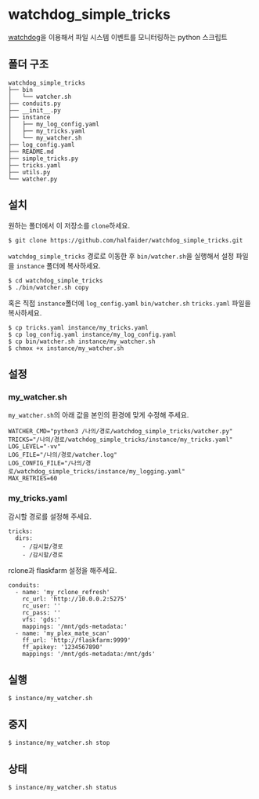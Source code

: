 watchdog_simple_tricks
======================

[watchdog](https://github.com/gorakhargosh/watchdog)을 이용해서 파일 시스템 이벤트를 모니터링하는 python 스크립트

폴더 구조
--------
```
watchdog_simple_tricks
├── bin
│   └── watcher.sh
├── conduits.py
├── __init__.py
├── instance
│   ├── my_log_config.yaml
│   ├── my_tricks.yaml
│   └── my_watcher.sh
├── log_config.yaml
├── README.md
├── simple_tricks.py
├── tricks.yaml
├── utils.py
└── watcher.py
```

설치
----

원하는 폴더에서 이 저장소를 `clone`하세요.

```
$ git clone https://github.com/halfaider/watchdog_simple_tricks.git
```

`watchdog_simple_tricks` 경로로 이동한 후 `bin/watcher.sh`을 실행해서 설정 파일을 `instance` 폴더에 복사하세요.

```
$ cd watchdog_simple_tricks
$ ./bin/watcher.sh copy
```

혹은 직접 `instance`폴더에 `log_config.yaml` `bin/watcher.sh` `tricks.yaml` 파일을 복사하세요.

```
$ cp tricks.yaml instance/my_tricks.yaml
$ cp log_config.yaml instance/my_log_config.yaml
$ cp bin/watcher.sh instance/my_watcher.sh
$ chmox +x instance/my_watcher.sh
```

설정
----

### my_watcher.sh

`my_watcher.sh`의 아래 값을 본인의 환경에 맞게 수정해 주세요.

```
WATCHER_CMD="python3 /나의/경로/watchdog_simple_tricks/watcher.py"
TRICKS="/나의/경로/watchdog_simple_tricks/instance/my_tricks.yaml"
LOG_LEVEL="-vv"
LOG_FILE="/나의/경로/watcher.log"
LOG_CONFIG_FILE="/나의/경로/watchdog_simple_tricks/instance/my_logging.yaml"
MAX_RETRIES=60
```

### my_tricks.yaml

감시할 경로를 설정해 주세요.

```
tricks:
  dirs:
    - /감시할/경로
    - /감시할/경로
```

rclone과 flaskfarm 설정을 해주세요.

```
conduits:
  - name: 'my_rclone_refresh'
    rc_url: 'http://10.0.0.2:5275'
    rc_user: ''
    rc_pass: ''
    vfs: 'gds:'
    mappings: '/mnt/gds-metadata:'
  - name: 'my_plex_mate_scan'
    ff_url: 'http://flaskfarm:9999'
    ff_apikey: '1234567890'
    mappings: '/mnt/gds-metadata:/mnt/gds'
```

실행
----

```
$ instance/my_watcher.sh
```

중지
----

```
$ instance/my_watcher.sh stop
```

상태
---------

```
$ instance/my_watcher.sh status
```
